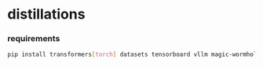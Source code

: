 # distillations

### requirements
```bash 
pip install transformers[torch] datasets tensorboard vllm magic-wormhole scikit-learn
```
